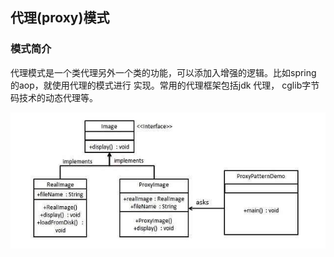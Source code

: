 ## 代理(proxy)模式

### 模式简介
代理模式是一个类代理另外一个类的功能，可以添加入增强的逻辑。比如spring 的aop，就使用代理的模式进行
实现。常用的代理框架包括jdk 代理， cglib字节码技术的动态代理等。

![img.png](img.png)


